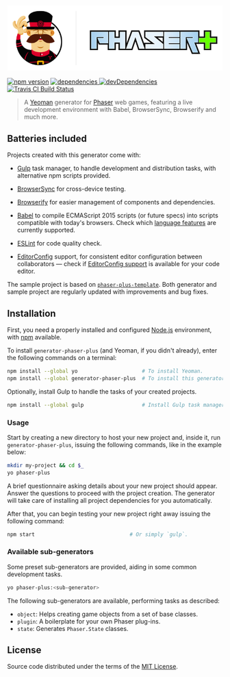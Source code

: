 [![generator-phaser-plus](logo.png)][gpp_]

[![npm version][fury]][gpp_]
[![dependencies][ddm1] ![devDependencies][ddm2]][ddm_]
[![Travis CI Build Status][tcib]][tci_]

>   A [Yeoman][yo__] generator for [Phaser][phsr] web games, featuring a live
>   development environment with Babel, BrowserSync, Browserify and much more.


Batteries included
------------------

Projects created with this generator come with:

*   [Gulp][gulp] task manager, to handle development and distribution tasks,
    with alternative npm scripts provided.

*   [BrowserSync][bsnc] for cross-device testing.

*   [Browserify][brsy] for easier management of components and dependencies.

*   [Babel][babl] to compile ECMAScript 2015 scripts (or future specs) into
    scripts compatible with today's browsers. Check which [language
    features][feat] are currently supported.

*   [ESLint][eslt] for code quality check.

*   [EditorConfig][edcf] support, for consistent editor configuration between
    collaborators — check if [EditorConfig support][ecpl] is available for your
    code editor.

The sample project is based on [`phaser-plus-template`][ppt_]. Both generator
and sample project are regularly updated with improvements and bug fixes.


Installation
------------

First, you need a properly installed and configured [Node.js][node]
environment, with [npm][npm_] available.

To install `generator-phaser-plus` (and Yeoman, if you didn't already), enter
the following commands on a terminal:

```sh
npm install --global yo                     # To install Yeoman.
npm install --global generator-phaser-plus  # To install this generator.
```

Optionally, install Gulp to handle the tasks of your created projects.

```sh
npm install --global gulp                   # Install Gulp task manager.
```


### Usage

Start by creating a new directory to host your new project and, inside it, run
`generator-phaser-plus`, issuing the following commands, like in the example
below:

```sh
mkdir my-project && cd $_
yo phaser-plus
```

A brief questionnaire asking details about your new project should appear.
Answer the questions to proceed with the project creation. The generator will
take care of installing all project dependencies for you automatically.

After that, you can begin testing your new project right away issuing the
following command:

```sh
npm start                               # Or simply `gulp`.
```


### Available sub-generators

Some preset sub-generators are provided, aiding in some common development
tasks.

```sh
yo phaser-plus:<sub-generator>
```

The following sub-generators are available, performing tasks as described:

*   `object`: Helps creating game objects from a set of base classes.
*   `plugin`: A boilerplate for your own Phaser plug-ins.
*   `state`: Generates `Phaser.State` classes.


License
-------

Source code distributed under the terms of the [MIT License](LICENSE).


<!-- Links -->

[phsr]: http://phaser.io/
[yo__]: http://yeoman.io/
[eslt]: http://eslint.org/
[gulp]: http://gulpjs.com/
[babl]: https://babeljs.io/
[node]: https://nodejs.org/
[brsy]: http://browserify.org/
[npm_]: https://www.npmjs.com/
[edcf]: http://editorconfig.org/
[bsnc]: http://www.browsersync.io/
[ecpl]: http://editorconfig.org/#download
[feat]: http://babeljs.io/docs/learn-es2015/
[ppt_]: https://github.com/rblopes/phaser-plus-template
[ddm_]: https://david-dm.org/rblopes/generator-phaser-plus
[fury]: https://badge.fury.io/js/generator-phaser-plus.svg
[gpp_]: https://www.npmjs.com/package/generator-phaser-plus
[tci_]: https://travis-ci.org/rblopes/generator-phaser-plus
[ddm1]: https://david-dm.org/rblopes/generator-phaser-plus.svg
[tcib]: https://travis-ci.org/rblopes/generator-phaser-plus.svg
[ddm2]: https://david-dm.org/rblopes/generator-phaser-plus/dev-status.svg
